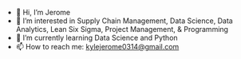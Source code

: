 - 👋 Hi, I’m Jerome
- 👀 I’m interested in Supply Chain Management, Data Science, Data Analytics, Lean Six Sigma, Project Management, & Programming
- 🌱 I’m currently learning Data Science and Python
- 📫 How to reach me: kylejerome0314@gmail.com

<!---
SolarStellaris/SolarStellaris is a ✨ special ✨ repository because its `README.md` (this file) appears on your GitHub profile.
You can click the Preview link to take a look at your changes.
--->

